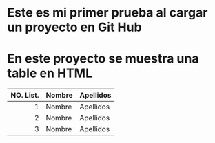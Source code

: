 # Este es mi primer prueba al cargar un proyecto en Git Hub
# En este proyecto se muestra una table en HTML


| NO. List. |     Nombre    | Apellidos |
|----------:|---------------|-----------|
|     1     |     Nombre    | Apellidos |
|     2     |     Nombre    | Apellidos |
|     3     |     Nombre    | Apellidos |
